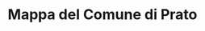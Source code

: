 ---
schema: opendataschema
title: Mappa del Comune di Prato
organization: Openstreetmap Italia
notes: 'Questa è la pagina del Comune di Prato, contiene i dati geografici del database di OpenStreetMap. Sono disponibili per il download gratuito secondo i termini della Licenza ODbL e vengono aggiornati ogni giorno. Questo significa che, una modifica fatta adesso, comparirà negli estratti di domani. Fonte http://osm-estratti.wmflabs.org/estratti/Toscana/Prato/Prato'
resources:
  - name: Mappa
    url: 'http://osm-estratti.wmflabs.org/estratti/comuni/shape/100005---Prato.zip'
    format: shape
  - name: Mappa
    url: 'http://osm-estratti.wmflabs.org/estratti/comuni/osm/100005---Prato.osm.zip'
    format: osm
  - name: Mappa
    url: 'http://osm-estratti.wmflabs.org/estratti/comuni/pbf/100005---Prato.pbf'
    format: pbf
category:
  - Territorio
  - Infrastrutture
  - Ambiente
  - Trasporti
maintainer: Matteo Tempestini
maintainer_email: mtempestini@gmail.com
license: 'http://www.opendefinition.org/licenses/odc-odbl'
pubdate: 24/05/2016
---